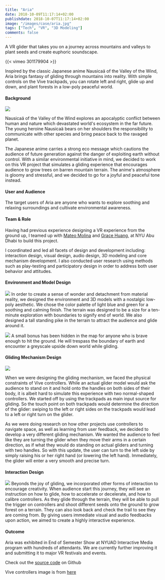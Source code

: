 ```yaml
---
title: "Aria"
date: 2018-10-09T11:17:14+02:00
publishdate: 2018-10-07T11:17:14+02:00
image: "/images/case/aria.jpg"
tags: ["Tech", "VR", "3D Modeling"]
comments: false
---
```


A VR glider that takes you on a journey across mountains
and valleys to plant seeds and create euphoric soundscape.

{{< vimeo 301179904 >}}

Inspired by the classic Japanese anime Nausicaä of the 
Valley of the Wind, Aria brings fantasy of gliding through mountains 
into reality. With simple controls on the Vive trackpads, 
you can rotate left and right, glide up and down, and plant
forests in a low-poly peaceful world.


#### Background
![](/images/case/nausicaa.png)

Nausicaä of the Valley of the Wind explores an apocalyptic 
conflict between human and nature which devastated
world's ecosystem in the far future. The young heroine Nausicaä bears on her
shoulders the responsibility to communicate with other
species and bring peace back to the ravaged planet.

The Japanese anime carries a strong eco message which cautions the audience of 
future generation against the danger of exploiting earth without control. With 
a similar environmental initiative in mind, we decided to work on this VR project that simulates
a gliding experience that encourages audience to grow trees on barren mountain 
terrain. The anime's atmosphere is gloomy and stressful, and we
decided to go for a joyful and peaceful tone instead. 

#### User and Audience

The target users of Aria are anyone who wants to explore
 soothing and relaxing surroundings and cultivate environmental awareness. 


#### Team & Role
Having had previous experience designing a VR experience from the
ground up, I teamed up with [Mateo Molina](http://www.mateocodes.art/hi.html)
and [Grace Huang](https://www.instagram.com/thatgracehuang/), at NYU Abu Dhabi to build
this project.

I coordinated and led all facets of design and development including: interaction design,
visual design, audio design, 3D modeling and core mechanism development. 
I also conducted user research using methods such as play-testing
and participatory design in order to address both user behavior and attitudes.

#### Environment and Model Design
![](/images/case/models.png)
In order to create a sense of wonder and detachment
from material reality, we designed the environment
and 3D models with a nostalgic low-poly aesthetic.
We chose the color palette of light blue and green
for a soothing and calming finish. The terrain was designed to be a
size for a ten-minute exploration with boundaries to
signify end of world. We also designed a tall standing pike in the terrain
to attract the audience and glide around it. 

![](/images/case/upside-down.jpg)
A small bonus has been hidden in the map for anyone who is
brave enough to hit the ground. He will trespass
the boundary of earth and encounter
a greyscale upside down world while gliding.

#### Gliding Mechanism Design

![](/images/case/vive-control.png)

When we were designing the gliding mechanism, we faced
the physical constraints of Vive controllers. While an
actual glider model would ask the audience to stand on it
and hold onto the handles on both sides of their body,
it is albeit hard to simulate this experience with two
normal-shaped controllers. We started off by using the trackpads
as main input source for gliding. So the touch point
on both trackpads would determine the direction of the glider: swiping to the left or right sides on the trackpads would
lead to a left or right turn on the glider.

As we were doing research on how other projects
use controllers to navigate space, as well as learning from user
feedback, we decided to develop a very different gliding mechanism.
We wanted the audience to feel like they are turning
the glider when they move their arms in a certain
direction, as if what they would do standing on actual
gliders and turning with two handles.
So with this update, the user can turn to the left side
by simply raising his or her right hand (or lowering the left
hand). Immediately, the glider will enter a very smooth and precise turn.


#### Interaction Design
![](/images/case/seed.jpg)
Beyonds the joy of gliding, we incorporated
other forms of interaction to encourage
creativity. When audience
start this journey, they will see an instruction
on how to glide, how to accelerate or decelerate,
and how to calibre controllers. As they glide
through the terrain, they will be able to pull
the trigger on controllers and shoot different
seeds onto the ground to grow forest on a terrain. 
They can also look back and check the trail to see
they are coming from. By giving users immediate visual and audio feedbacks
upon action, we aimed to create a highly interactive
experience.

#### Outcome

Aria was exhibited in End of Semester Show
at NYUAD Interactive Media program with hundreds of attendants.
We are currently further improving it and submitting
it to major VR festivals and events.

Check out the [source code](https://github.com/mingwho/valleyofthewind) on Github

Vive controllers image is from [here](https://github.com/osudrl/CassieVrControls/wiki/OpenVR-Quick-Start)